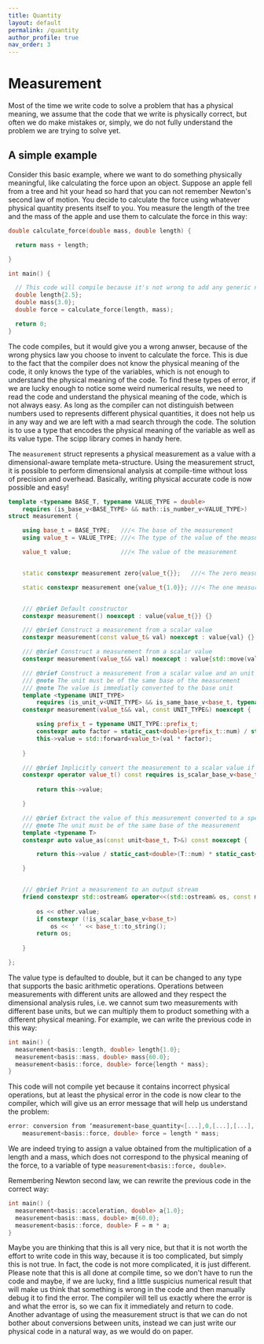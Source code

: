 ```yaml
---
title: Quantity
layout: default
permalink: /quantity
author_profile: true
nav_order: 3
---
```


# Measurement
Most of the time we write code to solve a problem that has a physical meaning, we assume that the code that we write is physically correct, but often we do make mistakes or, simply, we do not fully understand the problem we are trying to solve yet.

## A simple example 
Consider this basic example, where we want to do something physically meaningful, like calculating the force upon an object.
Suppose an apple fell from a tree and hit your head so hard that you can not remember Newton's second law of motion. You decide to calculate the force using whatever physical quantity presents itself to you. You measure the length of the tree and the mass of the apple and use them to calculate the force in this way:
```cpp
double calculate_force(double mass, double length) {

  return mass + length;

}

int main() {

  // This code will compile because it's not wrong to add any generic numbers
  double length{2.5};
  double mass{3.0};
  double force = calculate_force(length, mass);

  return 0;   
}
```

The code compiles, but it would give you a wrong anwser, because of the wrong physics law you choose to invent to calculate the force. 
This is due to the fact that the compiler does not know the physical meaning of the code, it only knows the type of the variables, which is not enough to understand the physical meaning of the code.
To find these types of error, if we are lucky enough to notice some weird numerical results, we need to read the code and understand the physical meaning of the code, which is not always easy. As long as the compiler can not distinguish between numbers used to represents different physical quantities, it does not help us in any way and we are left with a mad search through the code.
The solution is to use a type that encodes the physical meaning of the variable as well as its value type. The scipp library comes in handy here.

The `measurement` struct represents a physical measurement as a value with a dimensional-aware template meta-structure. 
Using the measurement struct, it is possible to perform dimensional analysis at compile-time without loss of precision and overhead. Basically, writing physical accurate code is now possible and easy!
```cpp
template <typename BASE_T, typename VALUE_TYPE = double>
    requires (is_base_v<BASE_TYPE> && math::is_number_v<VALUE_TYPE>)
struct measurement {

    using base_t = BASE_TYPE;   ///< The base of the measurement
    using value_t = VALUE_TYPE; ///< The type of the value of the measurement

    value_t value;              ///< The value of the measurement


    static constexpr measurement zero{value_t{}};   ///< The zero measurement

    static constexpr measurement one{value_t{1.0}}; ///< The one measurement


    /// @brief Default constructor
    constexpr measurement() noexcept : value{value_t{}} {}

    /// @brief Construct a measurement from a scalar value
    constexpr measurement(const value_t& val) noexcept : value{val} {}

    /// @brief Construct a measurement from a scalar value
    constexpr measurement(value_t&& val) noexcept : value{std::move(val)} {}

    /// @brief Construct a measurement from a scalar value and an unit
    /// @note The unit must be of the same base of the measurement 
    /// @note The value is immediatly converted to the base unit
    template <typename UNIT_TYPE> 
        requires (is_unit_v<UNIT_TYPE> && is_same_base_v<base_t, typename UNIT_TYPE::base_t>)
    constexpr measurement(value_t&& val, const UNIT_TYPE&) noexcept {

        using prefix_t = typename UNIT_TYPE::prefix_t;
        constexpr auto factor = static_cast<double>(prefix_t::num) / static_cast<double>(prefix_t::den);
        this->value = std::forward<value_t>(val * factor);
        
    }

    /// @brief Implicitly convert the measurement to a scalar value if it is a scalar base measurement
    constexpr operator value_t() const requires is_scalar_base_v<base_t> { 
        
        return this->value; 

    }

    /// @brief Extract the value of this measurement converted to a specific unit
    /// @note The unit must be of the same base of the measurement
    template <typename T>
    constexpr auto value_as(const unit<base_t, T>&) const noexcept {

        return this->value / static_cast<double>(T::num) * static_cast<double>(T::den);

    }   


    /// @brief Print a measurement to an output stream
    friend constexpr std::ostream& operator<<(std::ostream& os, const measurement& other) noexcept { 
        
        os << other.value; 
        if constexpr (!is_scalar_base_v<base_t>) 
            os << ' ' << base_t::to_string();
        return os;
        
    }

};
```

The value type is defaulted to double, but it can be changed to any type that supports the basic arithmetic operations. 
Operations between measurements with different units are allowed and they respect the dimensional analysis rules, i.e. we cannot sum two measurements with different base units, but we can multiply them to product something with a different physical meaning.
For example, we can write the previous code in this way:

```cpp
int main() {
  measurement<basis::length, double> length{1.0};
  measurement<basis::mass, double> mass{60.0};
  measurement<basis::force, double> force{length * mass};
}
```

This code will not compile yet because it contains incorrect physical operations, but at least the physical error in the code is now clear to the compiler, which will give us an error message that will help us understand the problem:
```cpp
error: conversion from ‘measurement<base_quantity<[...],0,[...],[...],[...],[...],[...]>,[...]>’ to non-scalar type ‘measurement<base_quantity<[...],-2,[...],[...],[...],[...],[...]>,[...]>’ requested here:
    measurement<basis::force, double> force = length * mass;
```

We are indeed trying to assign a value obtained from the multiplication of a length and a mass, which does not correspond to the physical meaning of the force, to a variable of type `measurement<basis::force, double>`.

Remembering Newton second law, we can rewrite the previous code in the correct way:
```cpp
int main() {
  measurement<basis::acceleration, double> a{1.0};
  measurement<basis::mass, double> m{60.0};
  measurement<basis::force, double> F = m * a;
}
```

Maybe you are thinking that this is all very nice, but that it is not worth the effort to write code in this way, because it is too complicated, but simply this is not true. In fact, the code is not more complicated, it is just different.
Please note that this is all done at compile time, so we don't have to run the code and maybe, if we are lucky, find a little suspicius numerical result that will make us think that something is wrong in the code and then manually debug it to find the error.
The compiler will tell us exactly where the error is and what the error is, so we can fix it immediately and return to code.
Another advantage of using the measurement struct is that we can do not bother about conversions between units, instead we can just write our physical code in a natural way, as we would do on paper.